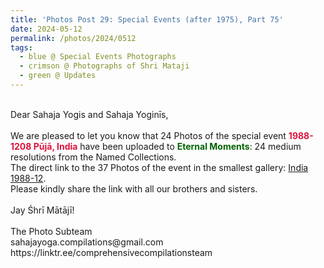 ```yaml
---
title: 'Photos Post 29: Special Events (after 1975), Part 75'
date: 2024-05-12
permalink: /photos/2024/0512
tags:
  - blue @ Special Events Photographs
  - crimson @ Photographs of Shri Mataji
  - green @ Updates
---
```


<p>
<br>
Dear Sahaja Yogis and Sahaja Yoginīs,<br>
<br>
We are pleased to let you know that 24 Photos of the special event <font color="Crimson"><b>1988-1208 Pūjā, India</b></font> have been uploaded to <font color="DarkGreen"><b>Eternal Moments</b></font>: 24 medium resolutions from the Named Collections.<br>
The direct link to the 37 Photos of the event in the smallest gallery: <a href="https://eternalmoments.smugmug.com/Countries/India/1988-12">India 1988-12</a>.<br>
Please kindly share the link with all our brothers and sisters.<br>
<br>
Jay Śhrī Mātājī!<br>
<br>
The Photo Subteam<br>
sahajayoga.compilations@gmail.com<br>
https://linktr.ee/comprehensivecompilationsteam
</p>